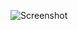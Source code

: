 ![Screenshot](https://raw.githubusercontent.com/Cryakl/Ultimate-RAT-Collection/refs/heads/main/NjRat/njRAT%20v0.7d%20Editon%20Syria/Screenshot.png)
